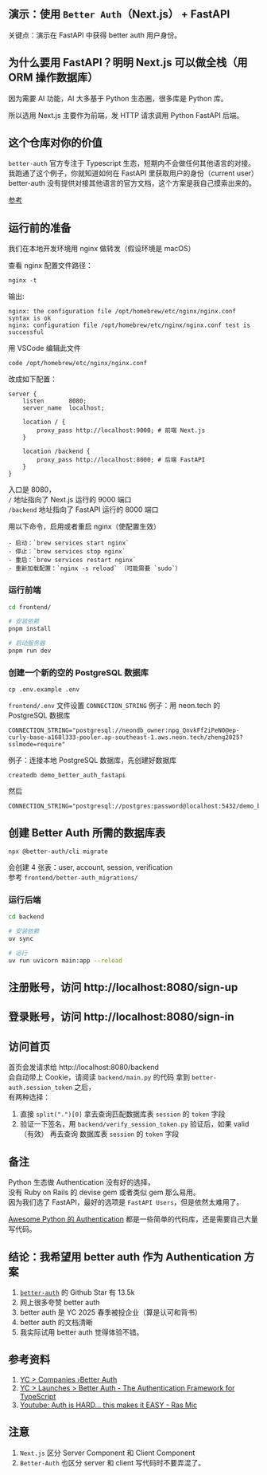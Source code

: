 ## 演示：使用 `Better Auth`（Next.js） + FastAPI
关键点：演示在 FastAPI 中获得 better auth 用户身份。  

## 为什么要用 FastAPI？明明 Next.js 可以做全栈（用 ORM 操作数据库）
因为需要 AI 功能，AI 大多基于 Python 生态圈，很多库是 Python 库。   

所以选用 Next.js 主要作为前端，发 HTTP 请求调用 Python FastAPI 后端。     

## 这个仓库对你的价值
`better-auth` 官方专注于 Typescript 生态，短期内不会做任何其他语言的对接。   
我跑通了这个例子，你就知道如何在 FastAPI 里获取用户的身份（current user）  
better-auth 没有提供对接其他语言的官方文档，这个方案是我自己摸索出来的。   

[参考](https://github.com/better-auth/better-auth/issues/2685)

## 运行前的准备
我们在本地开发环境用 nginx 做转发（假设环境是 macOS）    

查看 nginx 配置文件路径：
```
nginx -t
```

输出:
```
nginx: the configuration file /opt/homebrew/etc/nginx/nginx.conf syntax is ok
nginx: configuration file /opt/homebrew/etc/nginx/nginx.conf test is successful
```

用 VSCode 编辑此文件
```
code /opt/homebrew/etc/nginx/nginx.conf
```

改成如下配置：  
```
server {
    listen       8080;
    server_name  localhost;

    location / {
        proxy_pass http://localhost:9000; # 前端 Next.js
    }

    location /backend {
        proxy_pass http://localhost:8000; # 后端 FastAPI
    }
}
```
入口是 8080，   
`/` 地址指向了 Next.js 运行的 9000 端口   
`/backend` 地址指向了 FastAPI 运行的 8000 端口   

用以下命令，启用或者重启 nginx（使配置生效）
```
- 启动：`brew services start nginx`
- 停止：`brew services stop nginx`
- 重启：`brew services restart nginx`
- 重新加载配置：`nginx -s reload` （可能需要 `sudo`）
```

### 运行前端
```bash
cd frontend/

# 安装依赖
pnpm install 

# 启动服务器
pnpm run dev
```

### 创建一个新的空的 PostgreSQL 数据库
```
cp .env.example .env
```

`frontend/.env` 文件设置 `CONNECTION_STRING`
例子：用 neon.tech 的 PostgreSQL 数据库
```
CONNECTION_STRING="postgresql://neondb_owner:npg_QnvkFf2iPeN0@ep-curly-base-a168l333-pooler.ap-southeast-1.aws.neon.tech/zheng2025?sslmode=require"
```

例子：连接本地 PostgreSQL 数据库，先创建好数据库
```
createdb demo_better_auth_fastapi
```

然后
```
CONNECTION_STRING="postgresql://postgres:password@localhost:5432/demo_better_auth_fastapi"
```

## 创建 Better Auth 所需的数据库表
```
npx @better-auth/cli migrate
```
会创建 4 张表：user, account, session, verification  
参考 `frontend/better-auth_migrations/`   


### 运行后端
```bash
cd backend

# 安装依赖
uv sync

# 运行
uv run uvicorn main:app --reload
```

## 注册账号，访问 http://localhost:8080/sign-up

## 登录账号，访问 http://localhost:8080/sign-in

## 访问首页
首页会发请求给 http://localhost:8080/backend   
会自动带上 Cookie，请阅读 `backend/main.py` 的代码
拿到 `better-auth.session_token` 之后，   
有两种选择：
1. 直接 `split(".")[0]` 拿去查询匹配数据库表 `session` 的 `token` 字段
2. 验证一下签名，用 `backend/verify_session_token.py` 验证后，如果 valid（有效） 再去查询 数据库表 `session` 的 `token` 字段

## 备注
Python 生态做 Authentication 没有好的选择，   
没有 Ruby on Rails 的 devise gem 或者类似 gem 那么易用。  
因为我们选了 FastAPI，最好的选项是 `FastAPI Users`，但是依然太难用了。

[Awesome Python 的 Authentication](https://github.com/vinta/awesome-python?tab=readme-ov-file#authentication) 都是一些简单的代码库，还是需要自己大量写代码。  

## 结论：我希望用 better auth 作为 Authentication 方案
1. [`better-auth`](https://github.com/better-auth/better-auth) 的 Github Star 有 13.5k
2. 网上很多夸赞 better auth
3. better auth 是 YC 2025 春季被投企业（算是认可和背书）
4. better auth 的文档清晰
5. 我实际试用 better auth 觉得体验不错。   

## 参考资料
1. [YC > Companies ›Better Auth](https://www.ycombinator.com/companies/better-auth)
1. [YC > Launches > Better Auth - The Authentication Framework for TypeScript](https://www.ycombinator.com/launches/NUm-better-auth-the-authentication-framework-for-typescript)
1. [Youtube: Auth is HARD... this makes it EASY - Ras Mic](https://www.youtube.com/watch?v=QurjwJHCoHQ)

## 注意
1. `Next.js` 区分 Server Component 和 Client Component
2. `Better-Auth` 也区分 server 和 client
写代码时不要弄混了。     

<!-- # Demo: use `better-auth`(Next.js) with FastAPI

## Why Next.js + FastAPI? instead of just using Next.js alone
a lot of AI lib are in Python ecosystem, I want to build a "AI Chatbot Web App",   
so using Python would be a great idea.   

## Value
 -->
